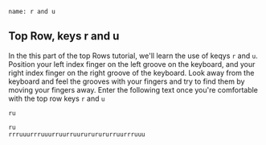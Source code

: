 ```ngMeta
name: r and u
```

## Top Row, keys r and u

In the this part of the top Rows tutorial, we'll learn the use of keqys `r` and `u`.
Position your left index finger on the left groove on the keyboard, and your right index finger on the right groove of the keyboard. Look away from the keyboard and feel the grooves with your fingers and try to find them by moving your fingers away.
Enter the following text once you're comfortable with the top row keys `r` and `u`


```trytyping
ru
```

```practicetyping
ru
rrruuurrruuurruurruurururururruurrruuu
```